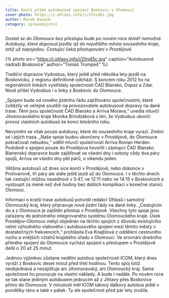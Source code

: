 ```yaml
---
title: Končí přímé autobusové spojení Boskovic s Olomoucí
cover-photo: https://i.ohlasy.info/i/2fni45c.jpg
author: Marek Osouch
category: zpravodajství
---
```


*Dostat se do Olomouce bez přestupu bude po novém roce téměř nemožné. Autobusy, které doposud jezdily až do největšího města sousedního kraje, totiž už nepojedou. Cestující čeká přestupování v Prostějově.*

{% photo src="https://i.ohlasy.info/i/2fni45c.jpg" caption="Autobusové nádraží Boskovice" author="Tomáš Trumpeš" %}

Tradiční dopravce Vydosbus, který ještě před několika lety jezdil na Boskovicku, z regionu definitivně odchází. S koncem roku 2012 ho na regionálních linkách vystřídaly společnosti ČAD Blansko, Dopaz a Zdar. Nově přišel Vydosbus i o linky z Boskovic do Olomouce.

„Spojení bude od nového jízdního řádu zajišťováno společnostmi, které zvítězily ve veřejné soutěži na provozovatele autobusové dopravy na dané trase. Těmi jsou společnosti ČAD Blansko a Arriva Morava,“ uvedla mluvčí Jihomoravského kraje Monika Brindzáková s tím, že Vydosbus ukončí provoz vlastních autobusů ke konci letošního roku.

Nevymění se však pouze autobusy, které do sousedního kraje vyrazí. Změní se i jejich trasa. „Naše spoje budou ukončeny v Prostějově, do Olomouce pokračovat nebudou,“ sdělil mluvčí společnosti Arriva Roman Herden. Podobně o spojení pouze do Prostějova hovořili i zástupci ČAD Blansko. Blanenský dopravce bude zajišťovat ve všední dny i soboty vždy dva páry spojů, Arriva ve všední dny pět párů, o víkendu jeden.

Většina autobusů už dnes sice končí v Prostějově, nebo dokonce v Protivanově, tři páry ale stále ještě jezdí až do Olomouce. I v těchto dnech tak cestující můžou nasednout v 5:47, ve 12:11 nebo ve 14:15 v Boskovicích a vystoupit za méně než dvě hodiny bez dalších komplikací v konečné stanici Olomouc.

Informaci o kratší trase autobusů potvrdil redakci Ohlasů i samotný Olomoucký kraj, který připravuje nové jízdní řády na dané linky. „Cestujícím do a z Olomouce je zajištěn přestup v Prostějově. Všechny tyto spoje jsou zařazeny do jednotného integrovaného systému Olomouckého kraje. Úsek Prostějov–Olomouc nebyl objednán na těchto spojích z důvodu existujícího velmi výhodného vlakového i autobusového spojení mezi těmito městy v dostatečných frekvencích,“ prohlásila Eva Knajblová z oddělení cestovního ruchu a vnějších vztahů krajského úřadu v Olomouci. Ve srovnání dnešního přímého spojení do Olomouce vychází spojení s přestupem v Prostějově delší o 20 až 25 minut.

Jedinou výjimkou zůstane nedělní autobus společnosti ICOM, který dnes vyráží z Boskovic deset minut před třetí hodinou. Tento spoj totiž neobjednává a nezajišťuje ani Jihomoravský, ani Olomoucký kraj. Sama společnost ho provozuje na vlastní náklady. A bude i nadále. Po novém roce se tak stane jediným autobusem jedoucím až z Jihlavy přes Boskovice přímo do Olomouce. V minulosti měl ICOM takový dálkový autobus ještě v pondělky ráno a také v pátek. Ty ale společnost před pár lety zrušila.
